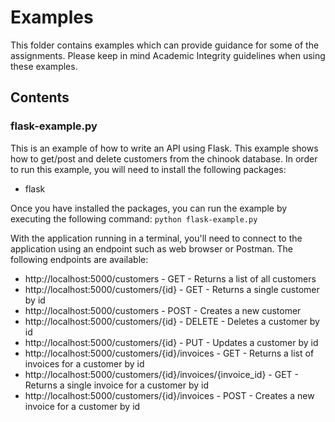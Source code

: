# Examples

This folder contains examples which can provide guidance for some of the assignments.  Please keep in mind Academic Integrity guidelines when using these examples.

## Contents

### flask-example.py
This is an example of how to write an API using Flask. This example shows how to get/post and delete customers from the chinook database.  In order to run this example, 
you will need to install the following packages:
* flask

Once you have installed the packages, you can run the example by executing the following command:
```python flask-example.py```

With the application running in a terminal, you'll need to connect to the application using an endpoint such as web browser or Postman.  The following endpoints are available:
* http://localhost:5000/customers - GET - Returns a list of all customers
* http://localhost:5000/customers/{id} - GET - Returns a single customer by id
* http://localhost:5000/customers - POST - Creates a new customer
* http://localhost:5000/customers/{id} - DELETE - Deletes a customer by id
* http://localhost:5000/customers/{id} - PUT - Updates a customer by id
* http://localhost:5000/customers/{id}/invoices - GET - Returns a list of invoices for a customer by id
* http://localhost:5000/customers/{id}/invoices/{invoice_id} - GET - Returns a single invoice for a customer by id
* http://localhost:5000/customers/{id}/invoices - POST - Creates a new invoice for a customer by id

  